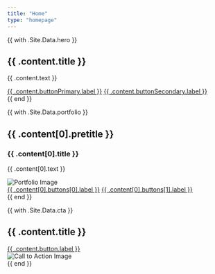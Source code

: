 ```yaml
---
title: "Home"
type: "homepage"
---
```


<!-- Hero Section -->
{{ with .Site.Data.hero }}
<section id="{{ .id }}">
    <div class="container">
        <h1>{{ .content.title }}</h1>
        <p>{{ .content.text }}</p>
        <div class="buttons">
            <a href="{{ .content.buttonPrimary.url }}" class="btn btn-primary">{{ .content.buttonPrimary.label }}</a>
            <a href="{{ .content.buttonSecondary.url }}" class="btn btn-secondary">{{ .content.buttonSecondary.label }}</a>
        </div>
    </div>
</section>
{{ end }}

<!-- Portfolio Section -->
{{ with .Site.Data.portfolio }}
<section id="{{ .id }}">
    <div class="container">
        <h2>{{ .content[0].pretitle }}</h2>
        <h3>{{ .content[0].title }}</h3>
        <p>{{ .content[0].text }}</p>
        <div class="portfolio-image">
            <img src="{{ .content[0].image }}" alt="Portfolio Image">
        </div>
        <div class="buttons">
            <a href="{{ .content[0].buttons[0].url }}" class="btn btn-primary">{{ .content[0].buttons[0].label }}</a>
            <a href="{{ .content[0].buttons[1].url }}" class="btn btn-secondary">{{ .content[0].buttons[1].label }}</a>
        </div>
    </div>
</section>
{{ end }}

<!-- Call to Action Section -->
{{ with .Site.Data.cta }}
<section id="{{ .id }}">
    <div class="container text-center">
        <h2>{{ .content.title }}</h2>
        <a href="{{ .content.button.url }}" class="btn btn-primary">{{ .content.button.label }}</a>
        <div class="cta-image">
            <img src="{{ .content.image }}" alt="Call to Action Image">
        </div>
    </div>
</section>
{{ end }}

<!-- Additional Sections -->
<!-- You can add more sections here as needed -->
